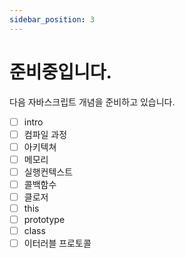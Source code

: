 ```yaml
---
sidebar_position: 3
---
```


# 준비중입니다.

다음 자바스크립트 개념을 준비하고 있습니다.

- [ ] intro
- [ ] 컴파일 과정
- [ ] 아키텍쳐
- [ ] 메모리
- [ ] 실행컨텍스트
- [ ] 콜백함수
- [ ] 클로저
- [ ] this
- [ ] prototype
- [ ] class
- [ ] 이터러블 프로토콜
